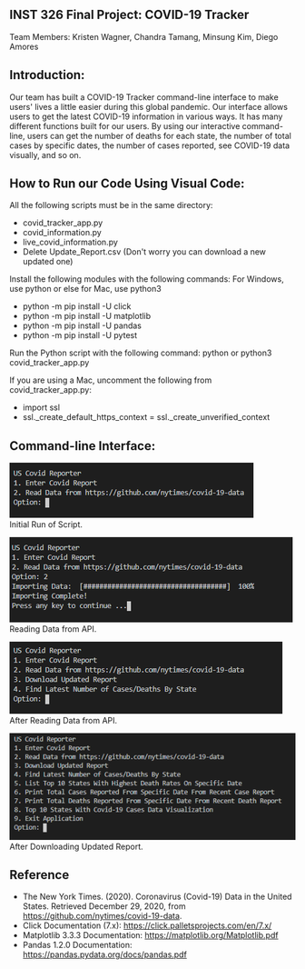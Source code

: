 ## INST 326 Final Project: COVID-19 Tracker <br>

Team Members: Kristen Wagner, Chandra Tamang, Minsung Kim, Diego Amores

## Introduction:

Our team has built a COVID-19 Tracker command-line interface to make users' lives a little easier during this global pandemic. Our interface allows users to get the latest COVID-19 information in various ways. It has many different functions built for our users. By using our interactive command-line, users can get the number of deaths for each state, the number of total cases by specific dates, the number of cases reported, see COVID-19 data visually, and so on.

## How to Run our Code Using Visual Code:

All the following scripts must be in the same directory:
- covid_tracker_app.py
- covid_information.py
- live_covid_information.py
- Delete Update_Report.csv (Don't worry you can download a new updated one)

Install the following modules with the following commands:
For Windows, use python or else for Mac, use python3
- python -m pip install -U click
- python -m pip install -U matplotlib
- python -m pip install -U pandas
- python -m pip install -U pytest

Run the Python script with the following command:
python or python3 covid_tracker_app.py

If you are using a Mac, uncomment the following from covid_tracker_app.py:
- import ssl
- ssl._create_default_https_context = ssl._create_unverified_context

## Command-line Interface:

![command-line interface preview](https://github.com/DiegoAmores/COVID-19-Tracker/blob/main/images/command-line%20interface%20preview.PNG) <br>
Initial Run of Script.

![command-line interface reading data](https://github.com/DiegoAmores/COVID-19-Tracker/blob/main/images/command-line%20reading%20data.PNG) <br>
Reading Data from API.

![command-line interface after](https://github.com/DiegoAmores/COVID-19-Tracker/blob/main/images/command-line%20interface%20after.PNG) <br>
After Reading Data from API.

![command-line interface all options](https://github.com/DiegoAmores/COVID-19-Tracker/blob/main/images/command-line%20interface%20after%20download.PNG) <br>
After Downloading Updated Report.

## Reference

- The New York Times. (2020). Coronavirus (Covid-19) Data in the United States. Retrieved December 29, 2020, from https://github.com/nytimes/covid-19-data.
- Click Documentation (7.x): https://click.palletsprojects.com/en/7.x/
- Matplotlib 3.3.3 Documentation: https://matplotlib.org/Matplotlib.pdf
- Pandas 1.2.0 Documentation: https://pandas.pydata.org/docs/pandas.pdf

